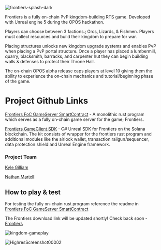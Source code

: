 ![frontiers-splash-dark](https://github.com/Bifrost-Technologies/Frontiers-OPOS/assets/24855008/1c213499-6b47-492b-80c2-3b0e52296326)

Frontiers is a fully on-chain PvP kingdom-building RTS game. Developed with Unreal engine 5 during the OPOS hackathon.

Players can choose between 3 factions.; Orcs, Lizards, & Fishmen.
Players must collect resources and build their kingdom to prepare for war.

Placing structures unlocks new kingdom upgrade systems and enables PvP when placing a PvP portal structure.
Once a player has placed a lumbermill, quarry, blacksmith, barracks, and carpenter hut they can begin building walls & defenses to protect their Throne Hall.

The on-chain OPOS alpha release caps players at level 10 giving them the ability to experience the on-chain mechanics and tutorial/beginning phase of the game.

# Project Github Links
[Frontiers FoC GameServer SmartContract](https://github.com/kgilliam125/frontier-program) - A monolithic rust program which serves as a fully on-chain game server for the game; Frontiers.

[Frontiers GameClient SDK](https://github.com/Bifrost-Technologies/Frontier-SDK) - C# Unreal SDK for Frontiers on the Solana blockchain. The kit consists of wrapper for the frontiers rust program and additional modules like the airlock wallet, transaction railgun/sequencer, data protection shield and Unreal Engine framework.

### Project Team
[Kyle Gilliam](https://github.com/kgilliam125)

[Nathan Martell](https://github.com/BifrostTitan)

## How to play & test


For testing the fully on-chain rust program reference the readme in [Frontiers FoC GameServer SmartContract](https://github.com/kgilliam125/frontier-program)

The Frontiers download link will be updated shortly! Check back soon - [Frontiers]()

![kingdom-gameplay](https://github.com/Bifrost-Technologies/Frontiers-OPOS/assets/24855008/b3199865-0604-48bc-b363-976b15a127d9)

![HighresScreenshot00002](https://github.com/Bifrost-Technologies/Frontiers-OPOS/assets/24855008/e3f27d52-a98e-4937-ad6b-f9f57a9f33a4)
